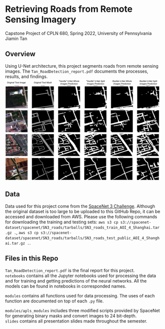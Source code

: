 # Retrieving Roads from Remote Sensing Imagery
Capstone Project of CPLN 680, Spring 2022, University of Pennsylvania     
Jiamin Tan     
     
## Overview
Using U-Net architecture, this project segments roads from remote sensing images. The `Tan_RoadDetection_report.pdf` documents the processes, results, and findings.     
![](misc/Figure5.png)
## Data
Data used for this project come from the [SpaceNet 3 Challenge](https://spacenet.ai/spacenet-roads-dataset/). Although the original dataset is too large to be uploaded to this GitHub Repo, it can be accessed and downloaded from AWS. Please use the following commands for downloading the training and testing sets: `aws s3 cp s3://spacenet-dataset/spacenet/SN3_roads/tarballs/SN3_roads_train_AOI_4_Shanghai.tar.gz .`, `aws s3 cp s3://spacenet-dataset/spacenet/SN3_roads/tarballs/SN3_roads_test_public_AOI_4_Shanghai.tar.gz .`.

## Files in this Repo
`Tan_RoadDetection_report.pdf` is the final report for this project.     
`notebooks` contains all the Jupyter notebooks used for processing the data and for training and getting predictions of the neural networks. All the models can be found in notebooks in corresponded names.     

`modules` contains all functions used for data processing. The uses of each function are documented on top of each `.py` file.      

`modules/apls_modules` includes three modified scripts provided by SpaceNet for generating binary masks and convert images to 24 bit-depth.     
`slides` contains all presentation slides made throughout the semester.     

